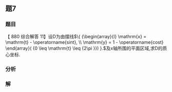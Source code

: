 ## 题7
### 题目
【 880 综合解答 11】设$\mathrm{D}$为由摆线$\{  {\begin{array}{l} \mathrm{x} = \mathrm{t} - \operatorname{sint}, \\  \mathrm{y} = 1 - \operatorname{cost} \end{array}( {0 \leq  \mathrm{t} \leq  {2\pi }}) }.$及$\mathrm{x}$轴所围的平面区域,求$\mathrm{D}$的质心坐标.
### 分析

### 解